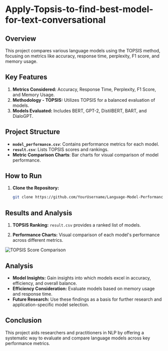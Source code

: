 # Apply-Topsis-to-find-best-model-for-text-conversational

## Overview

This project compares various language models using the TOPSIS method, focusing on metrics like accuracy, response time, perplexity, F1 score, and memory usage.

## Key Features

1. **Metrics Considered:** Accuracy, Response Time, Perplexity, F1 Score, and Memory Usage.
2. **Methodology - TOPSIS:** Utilizes TOPSIS for a balanced evaluation of models.
3. **Models Evaluated:** Includes BERT, GPT-2, DistilBERT, BART, and DialoGPT.

## Project Structure

- **`model_performance.csv`**: Contains performance metrics for each model.
- **`result.csv`**: Lists TOPSIS scores and rankings.
- **Metric Comparison Charts**: Bar charts for visual comparison of model performance.

## How to Run

1. **Clone the Repository:**
   ```bash
   git clone https://github.com/YourUsername/Language-Model-Performance-Comparison.git

## Results and Analysis

1. **TOPSIS Ranking:** `result.csv` provides a ranked list of models.

2. **Performance Charts:** Visual comparison of each model's performance across different metrics.

![TOPSIS Score Comparison](TOPSIS_Score_comparison.png)

## Analysis

- **Model Insights:** Gain insights into which models excel in accuracy, efficiency, and overall balance.
- **Efficiency Consideration:** Evaluate models based on memory usage and response time.
- **Future Research:** Use these findings as a basis for further research and application-specific model selection.

## Conclusion

This project aids researchers and practitioners in NLP by offering a systematic way to evaluate and compare language models across key performance metrics.

